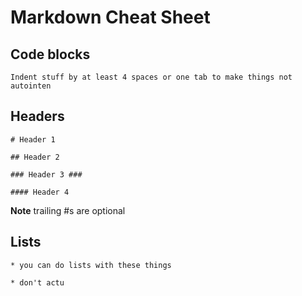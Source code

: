 # Markdown Cheat Sheet

## Code blocks

	Indent stuff by at least 4 spaces or one tab to make things not autointen

## Headers

	# Header 1

	## Header 2
	
	### Header 3 ###
	
	#### Header 4

**Note** trailing #s are optional

## Lists

	* you can do lists with these things

	* don't actu 
